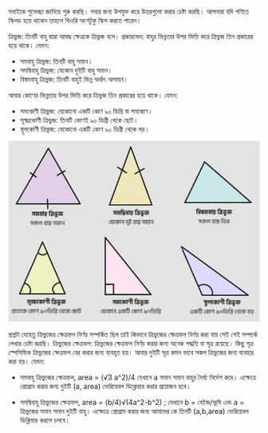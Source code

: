 সবাইকে শুভেচ্ছা জানিয়ে শুরু করছি। সবার জন্য উপযুক্ত করে উত্তরগুলো করার চেষ্টা করছি। আপনারা যদি গণিতে স্কিলড হয়ে থাকেন তাহলে থিওরি অংশটুকু স্কিপ করতে পারেন। 

ত্রিভুজ: তিনটি বাহু দ্বারা আবদ্ধ ক্ষেত্রকে ত্রিভুজ বলে। 
প্রকারভেদ: বাহুর ভিন্নতার উপর ভিত্তি করে ত্রিভুজ তিন প্রকারের হয়ে থাকে। যেমন:
- সমবাহু ত্রিভুজ: তিনটি বাহু সমান।
- সমদ্বিবাহু ত্রিভুজ: যেকোন দুইটি বাহু সমান।
- বিষমবাহু ত্রিভুজ: তিনটি বাহুই ভিন্ন অর্থাৎ অসমান।

আবার কোণের ভিন্নতার উপর ভিত্তি করে ত্রিভুজ তিন প্রকারের হয়ে থাকে। যেমন:
- সমকোণী ত্রিভুজ: যেকোনো একটি কোণ ৯০ ডিগ্রি বা সমকোণ।
- সূক্ষ্মকোণী ত্রিভুজ: তিনটি কোণই ৯০ ডিগ্রী থেকে ছোট।
- স্থূলকোণী ত্রিভুজ: যেকোনো একটি কোণ ৯০ ডিগ্রী থেকে বড়।

<img src="https://github.com/nayemspecial/wordpress-support-engineer/blob/main/parts/js-assignment/as.images/triangle-projuktiplus.png">

প্রশ্নটা যেহেতু ত্রিভুজের ক্ষেত্রফল নির্ণয় সম্পর্কিত ছিল তাই কিভাবে ত্রিভুজের ক্ষেত্রফল নির্ণয় করা যায় সেই সেই সম্পর্কে লেখার চেষ্টা করছি। 
ত্রিভুজের ক্ষেত্রফল: ত্রিভুজের ক্ষেত্রফল নির্ণয় করার জন্য অনেক পদ্ধতি বা সূত্র রয়েছে। কিছু সূত্র স্পেসিফিক ত্রিভুজের ক্ষেত্রফল বের করার জন্য ব্যবহৃত হয়। আবার দুইটি সূত্র কমন ভাবে সকল ত্রিভুজের জন্য ব্যবহার করা হয়। যেমন: 
- সমবাহু ত্রিভুজের ক্ষেত্রফল, area = (√3 a^2)/4 
যেখানে a সমান সমান বাহুর দৈর্ঘ্য নির্দেশ করে। এক্ষেত্রে প্রোগ্রাম করার জন্য দুইটি (a, area) ভেরিয়েবল ডিক্লেয়ার করার প্রয়োজন হবে।


- সমদ্বিবাহু ত্রিভুজের ক্ষেত্রফল, area = (b/4)√(4a^2-b^2) ; যেখানে b = বেইজ/ভূমি এবং a = ত্রিভুজের সমান সমান দুইটি বাহু। এক্ষেত্রে প্রোগ্রাম করার জন্য আমাদের কে তিনটি (a,b,area) ভেরিয়েবল ডিক্লিয়ার করলে চলবে।
